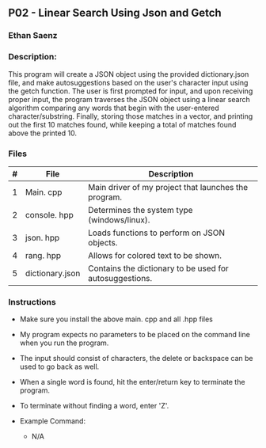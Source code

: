 ## P02 - Linear Search Using Json and Getch
### Ethan Saenz
### Description:

This program will create a JSON object using the provided dictionary.json file, and make autosuggestions based on the user's character input using the getch function. The user is first prompted for input, and upon receiving proper input, the program traverses the JSON object using a linear search algorithm comparing any words that begin with the user-entered character/substring. Finally, storing those matches in a vector, and printing out the first 10 matches found, while keeping a total of matches found above the printed 10.



### Files

|   #   | File             | Description                                        |
| :---: | ---------------- | -------------------------------------------------- |
|   1   | Main. cpp         | Main driver of my project that launches the program.      |
|   2   | console. hpp      | Determines the system type (windows/linux).               |
|   3   | json. hpp         | Loads functions to perform on JSON objects.               |
|   4   | rang. hpp         | Allows for colored text to be shown.                      |
|   5   | dictionary.json   | Contains the dictionary to be used for autosuggestions.   |

### Instructions

- Make sure you install the above main. cpp and all .hpp files
- My program expects no parameters to be placed on the command line when you run the program.
- The input should consist of characters, the delete or backspace can be used to go back as well.
- When a single word is found, hit the enter/return key to terminate the program.
- To terminate without finding a word, enter 'Z'.


- Example Command:
    - N/A
